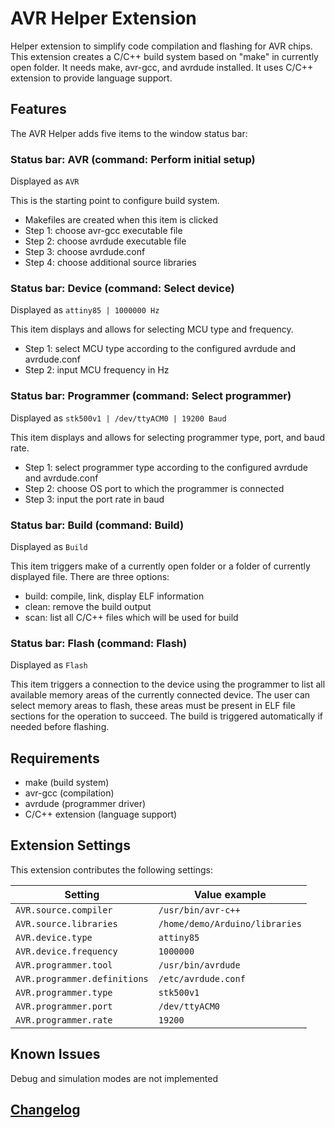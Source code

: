 # AVR Helper Extension

Helper extension to simplify code compilation and flashing for AVR chips. This extension creates a C/C++ build system based on "make" in currently open folder. It needs make, avr-gcc, and avrdude installed. It uses C/C++ extension to provide language support.

## Features

The AVR Helper adds five items to the window status bar:

### Status bar: AVR (command: Perform initial setup)

Displayed as `AVR`

This is the starting point to configure build system.
- Makefiles are created when this item is clicked
- Step 1: choose avr-gcc executable file
- Step 2: choose avrdude executable file
- Step 3: choose avrdude.conf
- Step 4: choose additional source libraries

### Status bar: Device (command: Select device)

Displayed as `attiny85 | 1000000 Hz`

This item displays and allows for selecting MCU type and frequency.
- Step 1: select MCU type according to the configured avrdude and avrdude.conf
- Step 2: input MCU frequency in Hz

### Status bar: Programmer (command: Select programmer)

Displayed as `stk500v1 | /dev/ttyACM0 | 19200 Baud`

This item displays and allows for selecting programmer type, port, and baud rate.
- Step 1: select programmer type according to the configured avrdude and avrdude.conf
- Step 2: choose OS port to which the programmer is connected
- Step 3: input the port rate in baud

### Status bar: Build (command: Build)

Displayed as `Build`

This item triggers make of a currently open folder or a folder of currently displayed file. There are three options:
- build: compile, link, display ELF information
- clean: remove the build output
- scan: list all C/C++ files which will be used for build

### Status bar: Flash (command: Flash)

Displayed as `Flash`

This item triggers a connection to the device using the programmer to list all available memory areas of the currently connected device. The user can select memory areas to flash, these areas must be present in ELF file sections for the operation to succeed. The build is triggered automatically if needed before flashing.

## Requirements

- make (build system)
- avr-gcc (compilation)
- avrdude (programmer driver)
- C/C++ extension (language support)

## Extension Settings

This extension contributes the following settings:

|Setting|Value example|
|-|-|
|`AVR.source.compiler`|`/usr/bin/avr-c++`|
|`AVR.source.libraries`|`/home/demo/Arduino/libraries`|
|`AVR.device.type`|`attiny85`|
|`AVR.device.frequency`|`1000000`|
|`AVR.programmer.tool`|`/usr/bin/avrdude`|
|`AVR.programmer.definitions`|`/etc/avrdude.conf`|
|`AVR.programmer.type`|`stk500v1`|
|`AVR.programmer.port`|`/dev/ttyACM0`|
|`AVR.programmer.rate`|`19200`|

## Known Issues

Debug and simulation modes are not implemented

## [Changelog](CHANGELOG.md)
